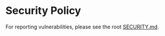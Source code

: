 # Security Policy

For reporting vulnerabilities, please see the root [SECURITY.md](../SECURITY.md).
